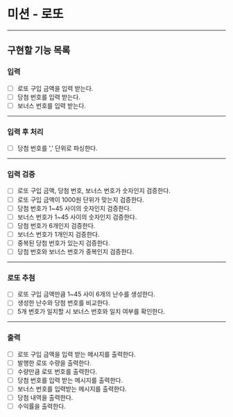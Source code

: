 # 미션 - 로또

---

## 구현할 기능 목록

### 입력

- [ ] 로또 구입 금액을 입력 받는다.
- [ ] 당첨 번호를 입력 받는다.
- [ ] 보너스 번호를 입력 받는다.

---

### 입력 후 처리

- [ ] 당첨 번호를 ',' 단위로 파싱한다.

---

### 입력 검증

- [ ] 로또 구입 금액, 당첨 번호, 보너스 번호가 숫자인지 검증한다.
- [ ] 로또 구입 금액이 1000원 단위가 맞는지 검증한다.
- [ ] 당첨 번호가 1~45 사이의 숫자인지 검증한다.
- [ ] 보너스 번호가 1~45 사이의 숫자인지 검증한다.
- [ ] 당첨 번호가 6개인지 검증한다.
- [ ] 보너스 번호가 1개인지 검증한다.
- [ ] 중복된 당첨 번호가 있는지 검증한다.
- [ ] 당첨 번호와 보너스 번호가 중복인지 검증한다.

---

### 로또 추첨

- [ ] 로또 구입 금액만큼 1~45 사이 6개의 난수를 생성한다.
- [ ] 생성한 난수와 당첨 번호를 비교한다.
- [ ] 5개 번호가 일치할 시 보너스 번호와 일치 여부를 확인한다.

--- 

### 출력

- [ ] 로또 구입 금액을 입력 받는 메시지를 출력한다.
- [ ] 발행한 로또 수량을 출력한다.
- [ ] 수량만큼 로또 번호를 출력한다.
- [ ] 당첨 번호를 입력 받는 메시지를 출력한다.
- [ ] 보너스 번호를 입력받는 메시지를 출력한다.
- [ ] 당첨 내역을 출력한다.
- [ ] 수익률을 출력한다.